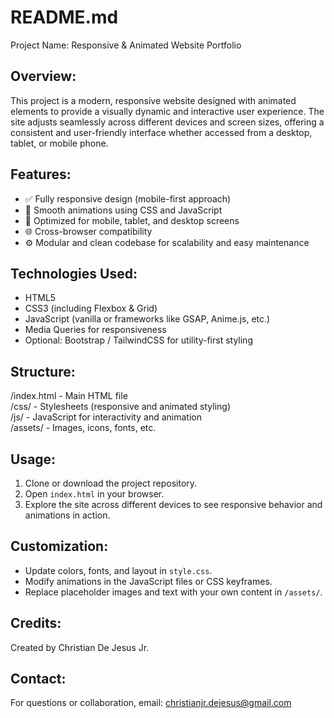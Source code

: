 README.md
===========

Project Name: Responsive & Animated Website Portfolio

Overview:
---------
This project is a modern, responsive website designed with animated elements to provide a visually dynamic and interactive user experience. The site adjusts seamlessly across different devices and screen sizes, offering a consistent and user-friendly interface whether accessed from a desktop, tablet, or mobile phone.

Features:
---------
- ✅ Fully responsive design (mobile-first approach)
- 🎨 Smooth animations using CSS and JavaScript
- 📱 Optimized for mobile, tablet, and desktop screens
- 🌐 Cross-browser compatibility
- ⚙️ Modular and clean codebase for scalability and easy maintenance

Technologies Used:
------------------
- HTML5
- CSS3 (including Flexbox & Grid)
- JavaScript (vanilla or frameworks like GSAP, Anime.js, etc.)
- Media Queries for responsiveness
- Optional: Bootstrap / TailwindCSS for utility-first styling

Structure:
----------
/index.html            - Main HTML file  
/css/                  - Stylesheets (responsive and animated styling)  
/js/                   - JavaScript for interactivity and animation  
/assets/               - Images, icons, fonts, etc.  

Usage:
------
1. Clone or download the project repository.
2. Open `index.html` in your browser.
3. Explore the site across different devices to see responsive behavior and animations in action.

Customization:
--------------
- Update colors, fonts, and layout in `style.css`.
- Modify animations in the JavaScript files or CSS keyframes.
- Replace placeholder images and text with your own content in `/assets/`.

Credits:
--------
Created by Christian De Jesus Jr.

Contact:
--------
For questions or collaboration, email: christianjr.dejesus@gmail.com

